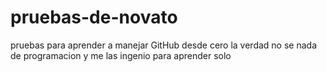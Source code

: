 # pruebas-de-novato
pruebas para aprender a manejar GitHub desde cero
la verdad no se nada de programacion y me las ingenio para aprender solo
